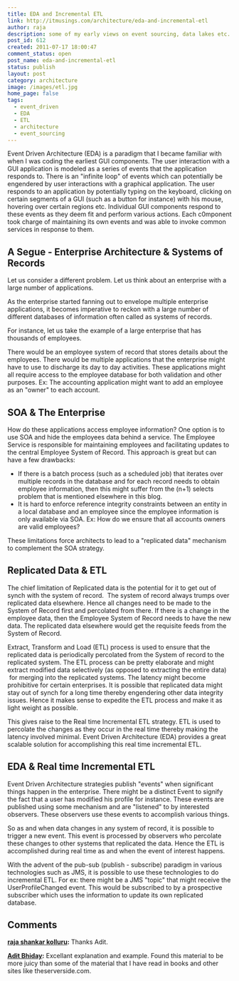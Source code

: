 ```yaml
---
title: EDA and Incremental ETL
link: http://itmusings.com/architecture/eda-and-incremental-etl
author: raja
description: some of my early views on event sourcing, data lakes etc.
post_id: 612
created: 2011-07-17 18:00:47
comment_status: open
post_name: eda-and-incremental-etl
status: publish
layout: post
category: architecture
image: /images/etl.jpg
home_page: false
tags:
  - event_driven
  - EDA
  - ETL
  - architecture
  - event_sourcing
---
```


Event Driven Architecture (EDA) is a paradigm that I became familiar with when I was coding the earliest GUI components. The user interaction with a GUI application is modeled as a series of events that the application responds to. There is an "infinite loop" of events which can potentially be engendered by user interactions with a graphical application. The user responds to an application by potentially typing on the keyboard, clicking on certain segments of a GUI (such as a button for instance) with his mouse, hovering over certain regions etc. Individual GUI components respond to these events as they deem fit and perform various actions. Each c0mponent took charge of maintaining its own events and was able to invoke common services in response to them.

## A Segue - Enterprise Architecture & Systems of Records

Let us consider a different problem. Let us think about an enterprise with a large number of applications.

As the enterprise started fanning out to envelope multiple enterprise applications, it becomes imperative to reckon with a large number of different databases of information often called as systems of records.

For instance, let us take the example of a large enterprise that has thousands of employees.

There would be an employee system of record that stores details about the employees. There would be multiple applications that the enterprise might have to use to discharge its day to day activities. These applications might all require access to the employee database for both validation and other purposes. Ex: The accounting application might want to add an employee as an "owner" to each account.

## SOA & The Enterprise

How do these applications access employee information? One option is to use SOA and hide the employees data behind a service. The Employee Service is responsible for maintaining employees and facilitating updates to the central Employee System of Record. This approach is great but can have a few drawbacks:

  * If there is a batch process (such as a scheduled job) that iterates over multiple records in the database and for each record needs to obtain employee information, then this might suffer from the (n+1) selects problem that is mentioned elsewhere in this blog.
  * It is hard to enforce reference integrity constraints between an entity in a local database and an employee since the employee information is only available via SOA. Ex: How do we ensure that all accounts owners are valid employees?

These limitations force architects to lead to a "replicated data" mechanism to complement the SOA strategy.

## Replicated Data & ETL

The chief limitation of Replicated data is the potential for it to get out of synch with the system of record.  The system of record always trumps over replicated data elsewhere. Hence all changes need to be made to the System of Record first and percolated from there. If there is a change in the employee data, then the Employee System of Record needs to have the new data. The replicated data elsewhere would get the requisite feeds from the System of Record.

Extract, Transform and Load (ETL) process is used to ensure that the replicated data is periodically percolated from the System of record to the replicated system. The ETL process can be pretty elaborate and might extract modified data selectively (as opposed to extracting the entire data)  for merging into the replicated systems. The latency might become prohibitive for certain enterprises. It is possible that replicated data might stay out of synch for a long time thereby engendering other data integrity issues. Hence it makes sense to expedite the ETL process and make it as light weight as possible.

This gives raise to the Real time Incremental ETL strategy. ETL is used to percolate the changes as they occur in the real time thereby making the latency involved minimal. Event Driven Architecture (EDA) provides a great scalable solution for accomplishing this real time incremental ETL.

## EDA & Real time Incremental ETL

Event Driven Architecture strategies publish "events" when significant things happen in the enterprise. There might be a distinct Event to signify the fact that a user has modified his profile for instance. These events are published using some mechanism and are "listened" to by interested observers. These observers use these events to accomplish various things.

So as and when data changes in any system of record, it is possible to trigger a new event. This event is processed by observers who percolate these changes to other systems that replicated the data. Hence the ETL is accomplished during real time as and when the event of interest happens.

With the advent of the pub-sub (publish - subscribe) paradigm in various technologies such as JMS, it is possible to use these technologies to do incremental ETL. For ex: there might be a JMS "topic" that might receive the UserProfileChanged event. This would be subscribed to by a prospective subscriber which uses the information to update its own replicated database.

## Comments

**[raja shankar kolluru](#1936 "2011-07-26 01:11:44"):** Thanks Adit.

**[Adit Bhiday](#1934 "2011-07-23 13:38:53"):** Excellant explanation and example. Found this material to be more juicy than some of the material that I have read in books and other sites like theserverside.com.

